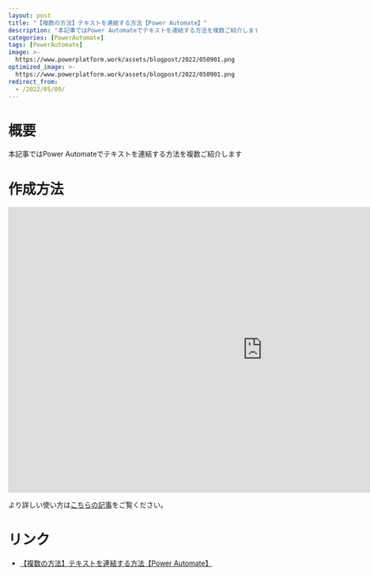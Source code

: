 ```yaml
---
layout: post
title: "【複数の方法】テキストを連結する方法【Power Automate】"
description: "本記事ではPower Automateでテキストを連結する方法を複数ご紹介します"
categories: [PowerAutomate]
tags: [PowerAutomate]
image: >-
  https://www.powerplatform.work/assets/blogpost/2022/050901.png
optimized_image: >-
  https://www.powerplatform.work/assets/blogpost/2022/050901.png
redirect_from:
  - /2022/05/09/
---
```



#  概要

本記事ではPower Automateでテキストを連結する方法を複数ご紹介します

# 作成方法

<iframe width="1028" height="578" src="https://www.youtube.com/embed/yAayyu6mE2A" title="YouTube video player" frameborder="0" allow="accelerometer; autoplay; clipboard-write; encrypted-media; gyroscope; picture-in-picture" allowfullscreen></iframe>


より詳しい使い方は[こちらの記事](https://www.powerplatform.work/PowerAutomate%E9%96%A2%E6%95%B0%E8%A7%A3%E8%AA%ACconcat/)をご覧ください。



# リンク

- [【複数の方法】テキストを連結する方法【Power Automate】](https://www.youtube.com/embed/yAayyu6mE2A)


